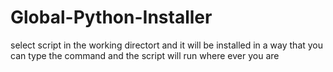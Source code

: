 # Global-Python-Installer
select script in the working directort and it will be installed in a way that you can type the command and the script will run where ever you are
